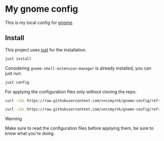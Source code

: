 # My gnome config

This is my local config for [gnome](https://www.gnome.org/).

## Install

This project uses [just](https://github.com/casey/just) for the installation.

```bash
just install
```

Considering `gnome-shell-extension-manager` is already installed, you can just run:

```bash
just config
```

For applying the configuration files only without cloning the repo:

```bash
curl -sSL https://raw.githubusercontent.com/vncsmyrnk/gnome-config/refs/heads/main/keybindings.conf | dconf load /
```

```bash
curl -sSL https://raw.githubusercontent.com/vncsmyrnk/gnome-config/refs/heads/main/interface.conf | dconf load /
```

> [!WARNING]
> Make sure to read the configuration files before applying them, be sure to know what you're doing.
